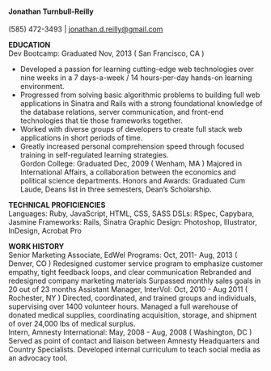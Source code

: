 #### Jonathan Turnbull-Reilly
(585) 472-3493  |  jonathan.d.reilly@gmail.com

**EDUCATION**  
Dev Bootcamp: Graduated Nov, 2013 ( San Francisco, CA )  
+ Developed a passion for learning cutting-edge web technologies over nine weeks in a 7 days-a-week / 14 hours-per-day hands-on learning environment.  
+ Progressed from solving basic algorithmic problems to building full web applications in Sinatra and Rails with a strong foundational knowledge of the database relations, server communication, and front-end technologies that tie those frameworks together.  
+ Worked with diverse groups of developers to create full stack web applications in short periods of time.  
+ Greatly increased personal comprehension speed through focused training in self-regulated learning strategies.  
Gordon College: Graduated Dec, 2009 ( Wenham, MA )
Majored in International Affairs, a collaboration between the economics and political science departments. 
Honors and Awards: Graduated Cum Laude, Deans list in three semesters, Dean’s Scholarship. 

**TECHNICAL PROFICIENCIES**  
  Languages: Ruby, JavaScript, HTML, CSS, SASS
DSLs: RSpec, Capybara, Jasmine
Frameworks: Rails, Sinatra
Graphic Design: Photoshop, Illustrator, InDesign, Acrobat Pro

**WORK HISTORY**  
  Senior Marketing Associate, EdWel Programs: Oct, 2011- Aug, 2013 ( Denver, CO )
Redesigned customer service program to emphasize customer empathy, tight feedback loops, and clear communication
Rebranded and redesigned company marketing materials
Surpassed monthly sales goals in 20 out of 23 months 
  Assistant Manager, InterVol: Oct, 2010 - Aug 2011 ( Rochester, NY )
Directed, coordinated, and trained groups and individuals, supervising over 1400 volunteer hours.
Managed a full warehouse of donated medical supplies, coordinating acquisition, storage, and shipment of over 24,000 lbs of medical surplus.  
Intern, Amnesty International: May, 2008 - Aug, 2008 ( Washington, DC )
Served as point of contact and liaison between Amnesty Headquarters and Country Specialists.
Developed internal curriculum to teach social media as an advocacy tool.
